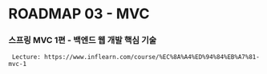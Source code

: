 # ROADMAP 03 - MVC
### 스프링 MVC 1편 - 백엔드 웹 개발 핵심 기술

```text
 Lecture: https://www.inflearn.com/course/%EC%8A%A4%ED%94%84%EB%A7%81-mvc-1
```
